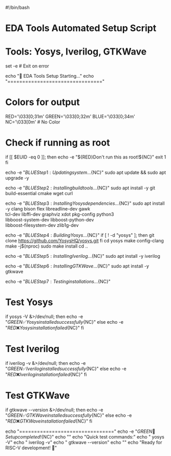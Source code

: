 #!/bin/bash
# EDA Tools Automated Setup Script
# Tools: Yosys, Iverilog, GTKWave

set -e  # Exit on error

echo "🔧 EDA Tools Setup Starting..."
echo "================================"

# Colors for output
RED='\033[0;31m'
GREEN='\033[0;32m'
BLUE='\033[0;34m'
NC='\033[0m' # No Color

# Check if running as root
if [[ $EUID -eq 0 ]]; then
   echo -e "${RED}Don't run this as root!${NC}" 
   exit 1
fi

echo -e "${BLUE}Step 1: Updating system...${NC}"
sudo apt update && sudo apt upgrade -y

echo -e "${BLUE}Step 2: Installing build tools...${NC}"
sudo apt install -y git build-essential cmake wget curl

echo -e "${BLUE}Step 3: Installing Yosys dependencies...${NC}"
sudo apt install -y clang bison flex libreadline-dev gawk \
    tcl-dev libffi-dev graphviz xdot pkg-config python3 \
    libboost-system-dev libboost-python-dev \
    libboost-filesystem-dev zlib1g-dev

echo -e "${BLUE}Step 4: Building Yosys...${NC}"
if [ ! -d "yosys" ]; then
    git clone https://github.com/YosysHQ/yosys.git
fi
cd yosys
make config-clang
make -j$(nproc)
sudo make install
cd ..

echo -e "${BLUE}Step 5: Installing Iverilog...${NC}"
sudo apt install -y iverilog

echo -e "${BLUE}Step 6: Installing GTKWave...${NC}"
sudo apt install -y gtkwave

echo -e "${BLUE}Step 7: Testing installations...${NC}"

# Test Yosys
if yosys -V &>/dev/null; then
    echo -e "${GREEN}✅ Yosys installed successfully${NC}"
else
    echo -e "${RED}❌ Yosys installation failed${NC}"
fi

# Test Iverilog  
if iverilog -v &>/dev/null; then
    echo -e "${GREEN}✅ Iverilog installed successfully${NC}"
else
    echo -e "${RED}❌ Iverilog installation failed${NC}"
fi

# Test GTKWave
if gtkwave --version &>/dev/null; then
    echo -e "${GREEN}✅ GTKWave installed successfully${NC}"
else
    echo -e "${RED}❌ GTKWave installation failed${NC}"
fi

echo "================================"
echo -e "${GREEN}🎉 Setup completed!${NC}"
echo ""
echo "Quick test commands:"
echo "  yosys -V"
echo "  iverilog -v" 
echo "  gtkwave --version"
echo ""
echo "Ready for RISC-V development! 🚀"
